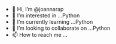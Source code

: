 - 👋 Hi, I’m @joannarap
- 👀 I’m interested in ...Python
- 🌱 I’m currently learning ...Python
- 💞️ I’m looking to collaborate on ...Python
- 📫 How to reach me ...

<!---
joannarap/joannarap is a ✨ special ✨ repository because its `README.md` (this file) appears on your GitHub profile.
You can click the Preview link to take a look at your changes.
--->

